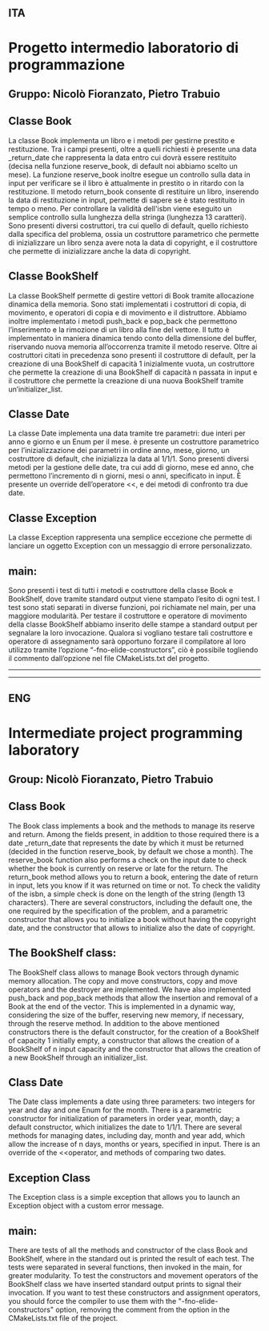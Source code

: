 ITA
-----------------------
Progetto intermedio laboratorio di programmazione
================

Gruppo: Nicolò Fioranzato, Pietro Trabuio
-----------------------

Classe Book
-----------------------
La classe Book implementa un libro e i metodi per gestirne prestito e restituzione. 
Tra i campi presenti, oltre a quelli richiesti è presente una data _return_date che rappresenta 
la data entro cui dovrà essere restituito (decisa nella funzione reserve_book, di default noi abbiamo scelto un mese).
La funzione reserve_book inoltre esegue un controllo sulla data in input per verificare se 
il libro è attualmente in prestito o in ritardo con la restituzione.
Il metodo return_book consente di restituire un libro, inserendo la data di restituzione in input,
permette di sapere se è stato restituito in tempo o meno.
Per controllare la validità dell'isbn viene eseguito un semplice controllo sulla lunghezza della stringa (lunghezza 13 caratteri).
Sono presenti diversi costruttori, tra cui quello di default, quello richiesto dalla specifica del problema, 
ossia un costruttore parametrico che permette di inizializzare un libro senza avere nota la data di copyright,
e il costruttore che permette di inizializzare anche la data di copyright.

Classe BookShelf
-----------------------
La classe BookShelf permette di gestire vettori di Book tramite allocazione dinamica della memoria.
Sono stati implementati i costruttori di copia, di movimento, e operatori di copia e di movimento e il distruttore. 
Abbiamo inoltre implementato i metodi push_back e pop_back che permettono l’inserimento e la rimozione di un libro alla fine del vettore. 
Il tutto è implementato in maniera dinamica tendo conto della dimensione del buffer, riservando nuova memoria all’occorrenza tramite il metodo reserve. 
Oltre ai costruttori citati in precedenza sono presenti il costruttore di default, per la creazione di una BookShelf di capacità 1 inizialmente vuota,
un costruttore che permette la creazione di una BookShelf di capacità n passata in input e il costruttore
che permette la creazione di una nuova BookShelf tramite un’initializer_list.

Classe Date
-----------------------
La classe Date implementa una data tramite tre parametri: due interi per anno e giorno e un Enum per il mese. 
è presente un costruttore parametrico per l’inizializzazione dei parametri in ordine anno, mese, giorno,
un costruttore di default, che inizializza la data al 1/1/1. Sono presenti diversi metodi per la gestione delle date,
tra cui add di giorno, mese ed anno, che permettono l’incremento di n giorni, mesi o anni, specificato in input. 
È presente un override dell’operatore <<, e dei metodi di confronto tra due date.

Classe Exception
-----------------------
La classe Exception rappresenta una semplice eccezione che permette di lanciare un oggetto Exception con un messaggio di errore personalizzato. 

main:
-----------------------
Sono presenti i test di tutti i metodi e costruttore della classe Book e BookShelf, dove tramite standard output viene stampato l’esito di ogni test. 
I test sono stati separati in diverse funzioni, poi richiamate nel main, per una maggiore modularità. 
Per testare il costruttore e operatore di movimento della classe BookShelf abbiamo inserito delle stampe a standard output per segnalare la loro invocazione.
Qualora si vogliano testare tali costruttore e operatore di assegnamento sarà opportuno forzare il compilatore al loro utilizzo
tramite l’opzione “-fno-elide-constructors”, ciò è possibile togliendo il commento dall’opzione nel file CMakeLists.txt del progetto.



-----------------------
-----------------------
ENG
-----------------------
Intermediate project programming laboratory
=======================

Group: Nicolò Fioranzato, Pietro Trabuio
-----------------------

Class Book
-----------------------
The Book class implements a book and the methods to manage its reserve and return. 
Among the fields present, in addition to those required there is a date _return_date that represents the date by which it must be returned
(decided in the function reserve_book, by default we chose a month).
The reserve_book function also performs a check on the input date to check whether the book is currently on reserve or late for the return.
The return_book method allows you to return a book, entering the date of return in input, lets you know if it was returned on time or not.
To check the validity of the isbn, a simple check is done on the length of the string (length 13 characters).
There are several constructors, including the default one, the one required by the specification of the problem,
and a parametric constructor that allows you to initialize a book without having the copyright date,
and the constructor that allows to initialize also the date of copyright.

The BookShelf class:
-----------------------
The BookShelf class allows to manage Book vectors through dynamic memory allocation. The copy and move constructors, 
copy and move operators and the destroyer are implemented. We have also implemented push_back and pop_back methods that
allow the insertion and removal of a Book at the end of the vector. This is implemented in a dynamic way, considering the size of the buffer,
reserving new memory, if necessary, through the reserve method. In addition to the above mentioned constructors there is the default constructor,
for the creation of a BookShelf of capacity 1 initially empty, a constructor that allows the creation of a BookShelf
of n input capacity and the constructor that allows the creation of a new BookShelf through an initializer_list.

Class Date
-----------------------
The Date class implements a date using three parameters: two integers for year and day and one Enum for the month. 
There is a parametric constructor for initialization of parameters in order year, month, day; a default constructor,
which initializes the date to 1/1/1. There are several methods for managing dates, including day, month and year add,
which allow the increase of n days, months or years, specified in input. There is an override of the <<operator, 
and methods of comparing two dates.

Exception Class
-----------------------
The Exception class is a simple exception that allows you to launch an Exception object with a custom error message.

main:
-----------------------
There are tests of all the methods and constructor of the class Book and BookShelf, where in the standard out is printed the result of each test.
The tests were separated in several functions, then invoked in the main, for greater modularity.
To test the constructors and movement operators of the BookShelf class we have inserted standard output prints to signal their invocation.
If you want to test these constructors and assignment operators, you should force the compiler to use them with the "-fno-elide-constructors" option,
removing the comment from the option in the CMakeLists.txt file of the project.





